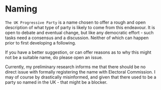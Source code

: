 # Naming

`The UK Progressive Party` is a name chosen to offer a rough and open description of what type of party is likely to come from this endeavour. It is open to debate and eventual change, but like any democratic effort - such tasks need a consensus and a discussion. Neither of which can happen prior to first developing a following.

If you have a better suggestion, or can offer reasons as to why this might not be a suitable name, do please open an issue.

Currently, my preliminary research informs me that there should be no direct issue with formally registering the name with Electoral Commission. I may of course by drastically misinformed, and given that there used to be a party so named in the UK - that might be a blocker.

